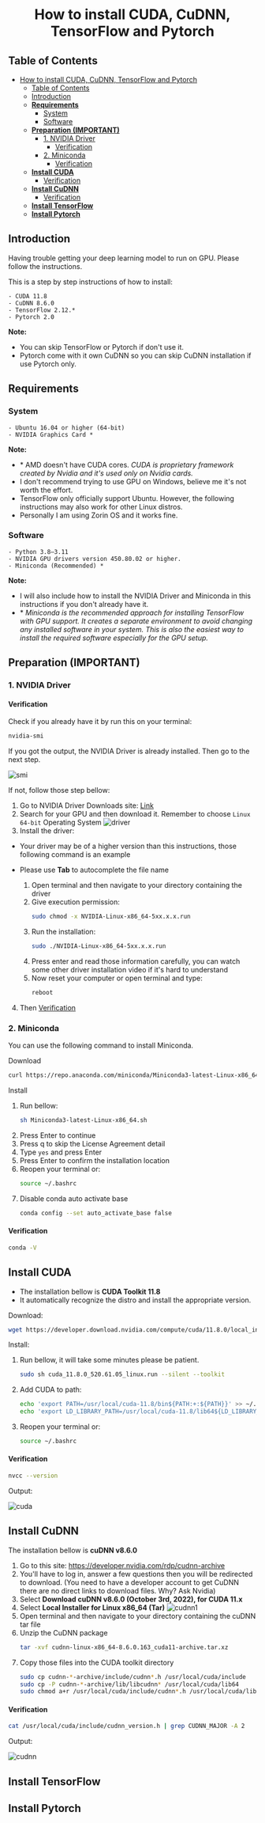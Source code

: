 # <p align="center">How to install CUDA, CuDNN, TensorFlow and Pytorch</p>


## Table of Contents
- [How to install CUDA, CuDNN, TensorFlow and Pytorch](#how-to-install-cuda-cudnn-tensorflow-and-pytorch)
  - [Table of Contents](#table-of-contents)
  - [Introduction](#introduction)
  - [**Requirements**](#requirements)
    - [System](#system)
    - [Software](#software)
  - [**Preparation (IMPORTANT)**](#preparation-important)
    - [1. NVIDIA Driver](#1-nvidia-driver)
      - [Verification](#verification)
    - [2. Miniconda](#2-miniconda)
      - [Verification](#verification-1)
  - [**Install CUDA**](#install-cuda)
      - [Verification](#verification-2)
  - [**Install CuDNN**](#install-cudnn)
      - [Verification](#verification-3)
  - [**Install TensorFlow**](#install-tensorflow)
  - [**Install Pytorch**](#install-pytorch)


## Introduction
Having trouble getting your deep learning model to run on GPU. Please follow the instructions.

This is a step by step instructions of how to install:
```
- CUDA 11.8
- CuDNN 8.6.0
- TensorFlow 2.12.*
- Pytorch 2.0
```

**Note:**
- You can skip TensorFlow or Pytorch if don't use it.
- Pytorch come with it own CuDNN so you can skip CuDNN installation if use Pytorch only.

## **Requirements**
### System
```
- Ubuntu 16.04 or higher (64-bit)
- NVIDIA Graphics Card *
```

**Note:**
- \* AMD doesn't have CUDA cores. *CUDA is proprietary framework created by Nvidia and it's used only on Nvidia cards.*
- I don't recommend trying to use GPU on Windows, believe me it's not worth the effort.
- TensorFlow only officially support Ubuntu. However, the following instructions may also work for other Linux distros.
- Personally I am using Zorin OS and it works fine.

### Software
```
- Python 3.8–3.11
- NVIDIA GPU drivers version 450.80.02 or higher.
- Miniconda (Recommended) *
```

**Note:**
- I will also include how to install the NVIDIA Driver and Miniconda in this instructions if you don't already have it.
- \* *Miniconda is the recommended approach for installing TensorFlow with GPU support. It creates a separate environment to avoid changing any installed software in your system. This is also the easiest way to install the required software especially for the GPU setup.*


## **Preparation (IMPORTANT)**
### 1. NVIDIA Driver
#### Verification
Check if you already have it by run this on your terminal:
```bash
nvidia-smi 
```

If you got the output, the NVIDIA Driver is already installed. Then go to the next step.

![smi](https://user-images.githubusercontent.com/95120444/228067789-0d42c6f4-daaa-4c9c-aa4c-bc95359f4a5e.png)

If not, follow those step bellow:
1. Go to NVIDIA Driver Downloads site: [Link](https://www.nvidia.com/download/index.aspx?lang=en-us)
2. Search for your GPU and then download it. Remember to choose `Linux 64-bit` Operating System
    ![driver](https://user-images.githubusercontent.com/95120444/228067841-b66b38aa-8d27-4f9d-8ad1-0c87bb524fc7.png)
3. Install the driver:
- Your driver may be of a higher version than this instructions, those following command is an example
- Please use **Tab** to autocomplete the file name

    1. Open terminal and then navigate to your directory containing the driver
    2. Give execution permission:
        ```bash
        sudo chmod -x NVIDIA-Linux-x86_64-5xx.x.x.run 
        ```
    3. Run the installation:
        ```bash
        sudo ./NVIDIA-Linux-x86_64-5xx.x.x.run 
        ```
    4. Press enter and read those information carefully, you can watch some other driver installation video if it's hard to understand
    5. Now reset your computer or open terminal and type:
        ```bash
        reboot 
        ```
4. Then [Verification](#verification)

### 2. Miniconda
You can use the following command to install Miniconda.

Download
```bash
curl https://repo.anaconda.com/miniconda/Miniconda3-latest-Linux-x86_64.sh -o Miniconda3-latest-Linux-x86_64.sh 
```
Install
1. Run bellow:
    ```bash
    sh Miniconda3-latest-Linux-x86_64.sh 
    ```
2. Press Enter to continue
3. Press q to skip the License Agreement detail
4. Type `yes` and press Enter
5. Press Enter to confirm the installation location
6. Reopen your terminal or:
   ```bash
   source ~/.bashrc
   ```
7. Disable conda auto activate base
    ```bash
    conda config --set auto_activate_base false 
    ```

#### Verification
```bash
conda -V 
```

## **Install CUDA**
- The installation bellow is **CUDA Toolkit 11.8**
- It automatically recognize the distro and install the appropriate version.

Download:
```bash
wget https://developer.download.nvidia.com/compute/cuda/11.8.0/local_installers/cuda_11.8.0_520.61.05_linux.run 
```

Install:
1. Run bellow, it will take some minutes please be patient.
    ```bash
    sudo sh cuda_11.8.0_520.61.05_linux.run --silent --toolkit 
    ```
2. Add CUDA to path:
    ```bash
    echo 'export PATH=/usr/local/cuda-11.8/bin${PATH:+:${PATH}}' >> ~/.bashrc 
    echo 'export LD_LIBRARY_PATH=/usr/local/cuda-11.8/lib64${LD_LIBRARY_PATH:+:${LD_LIBRARY_PATH}}' >> ~/.bashrc 
    ```
3. Reopen your terminal or:
    ```bash
    source ~/.bashrc
    ```

#### Verification
```bash
nvcc --version 
```
Output:

![cuda](https://user-images.githubusercontent.com/95120444/228067950-c72ee4e5-fcf7-488b-9ff4-7739b0bd405b.png)

## **Install CuDNN**
The installation bellow is **cuDNN v8.6.0**

1. Go to this site: https://developer.nvidia.com/rdp/cudnn-archive
2. You'll have to log in, answer a few questions then you will be redirected to download. (You need to have a developer account to get CuDNN there are no direct links to download files. Why? Ask Nvidia)
3. Select **Download cuDNN v8.6.0 (October 3rd, 2022), for CUDA 11.x**
4. Select **Local Installer for Linux x86_64 (Tar)**
    ![cudnn1](https://user-images.githubusercontent.com/95120444/228067998-c7738898-aad4-43a6-8fb4-e9830a022b84.png)
5. Open terminal and then navigate to your directory containing the cuDNN tar file
6. Unzip the CuDNN package
    ```bash
    tar -xvf cudnn-linux-x86_64-8.6.0.163_cuda11-archive.tar.xz 
    ```
7. Copy those files into the CUDA toolkit directory
    ```bash
    sudo cp cudnn-*-archive/include/cudnn*.h /usr/local/cuda/include 
    sudo cp -P cudnn-*-archive/lib/libcudnn* /usr/local/cuda/lib64 
    sudo chmod a+r /usr/local/cuda/include/cudnn*.h /usr/local/cuda/lib64/libcudnn* 
    ```

#### Verification
```bash
cat /usr/local/cuda/include/cudnn_version.h | grep CUDNN_MAJOR -A 2 
```
Output:

![cudnn](https://user-images.githubusercontent.com/95120444/228068029-a4e9fabb-b1aa-4b30-bb6f-0a3c7f27ce0f.png)

## **Install TensorFlow**

## **Install Pytorch**
